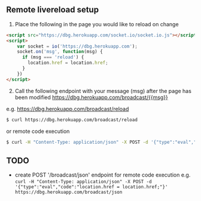 ## Remote livereload setup

1. Place the following in the page you would like to reload on change
```html
<script src="https://dbg.herokuapp.com/socket.io/socket.io.js"></script>
<script>
    var socket = io('https://dbg.herokuapp.com');
    socket.on('msg', function(msg) {
      if (msg === 'reload') {
        location.href = location.href;
      }
    })
</script>
```

2. Call the following endpoint with your message (msg) after the page has been modified
https://dbg.herokuapp.com/broadcast/{{msg}}

  e.g. https://dbg.herokuapp.com/broadcast/reload
  ```sh
  $ curl https://dbg.herokuapp.com/broadcast/reload
  ```

  or remote code execution
  
  ```sh
  $ curl -H "Content-Type: application/json" -X POST -d '{"type":"eval","code":"location.href = location.href;"}' http://localhost:5000/broadcast/json
  ```

## TODO

* create POST '/broadcast/json' endpoint for remote code execution
  e.g. `curl -H "Content-Type: application/json" -X POST -d '{"type":"eval","code":"location.href = location.href;"}' https://dbg.herokuapp.com/broadcast/json`
